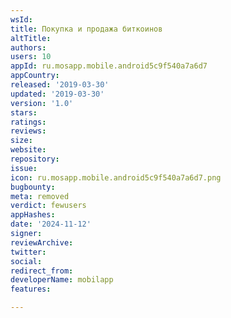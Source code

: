 ```yaml
---
wsId: 
title: Покупка и продажа биткоинов
altTitle: 
authors: 
users: 10
appId: ru.mosapp.mobile.android5c9f540a7a6d7
appCountry: 
released: '2019-03-30'
updated: '2019-03-30'
version: '1.0'
stars: 
ratings: 
reviews: 
size: 
website: 
repository: 
issue: 
icon: ru.mosapp.mobile.android5c9f540a7a6d7.png
bugbounty: 
meta: removed
verdict: fewusers
appHashes: 
date: '2024-11-12'
signer: 
reviewArchive: 
twitter: 
social: 
redirect_from: 
developerName: mobilapp
features: 

---
```



